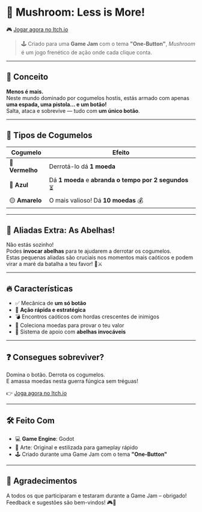 # 🍄 Mushroom: Less is More!

🎮 [Jogar agora no Itch.io](https://diogomotamoreira.itch.io/mushroom)

> 🕹️ Criado para uma **Game Jam** com o tema **"One-Button"**, *Mushroom* é um jogo frenético de ação onde cada clique conta.

---

## 🧠 Conceito

**Menos é mais.**  
Neste mundo dominado por cogumelos hostis, estás armado com apenas **uma espada, uma pistola... e um botão!**  
Salta, ataca e sobrevive — tudo com **um único botão**.

---

## 🍄 Tipos de Cogumelos

| Cogumelo         | Efeito                                                              |
|------------------|---------------------------------------------------------------------|
| 🔴 **Vermelho**   | Derrotá-lo dá **1 moeda**                                           |
| 🔵 **Azul**       | Dá **1 moeda** e **abranda o tempo por 2 segundos** ⏳             |
| 🟡 **Amarelo**    | O mais valioso! Dá **10 moedas** 💰                                |

---

## 🐝 Aliadas Extra: As Abelhas!

Não estás sozinho!  
Podes **invocar abelhas** para te ajudarem a derrotar os cogumelos.  
Estas pequenas aliadas são cruciais nos momentos mais caóticos e podem virar a maré da batalha a teu favor! 🐝⚔️

---

## 🔥 Características

- ✅ Mecânica de **um só botão**
- 🧠 **Ação rápida e estratégica**
- 💣 Encontros caóticos com hordas crescentes de inimigos
- 💎 Coleciona moedas para provar o teu valor
- 🐝 Sistema de apoio com **abelhas invocáveis**

---

## ❓ Consegues sobreviver?

Domina o botão. Derrota os cogumelos.  
E amassa moedas nesta guerra fúngica sem tréguas!

👉 [Joga agora no Itch.io](https://diogomotamoreira.itch.io/mushroom)

---

## 🛠️ Feito Com

- 💻 **Game Engine**: Godot
- 🎨 Arte: Original e estilizada para gameplay rápido
- 🕹️ Criado durante uma Game Jam com o tema **"One-Button"**

---

## 🙌 Agradecimentos

A todos os que participaram e testaram durante a Game Jam – obrigado!  
Feedback e sugestões são bem-vindos! 🎮💬
